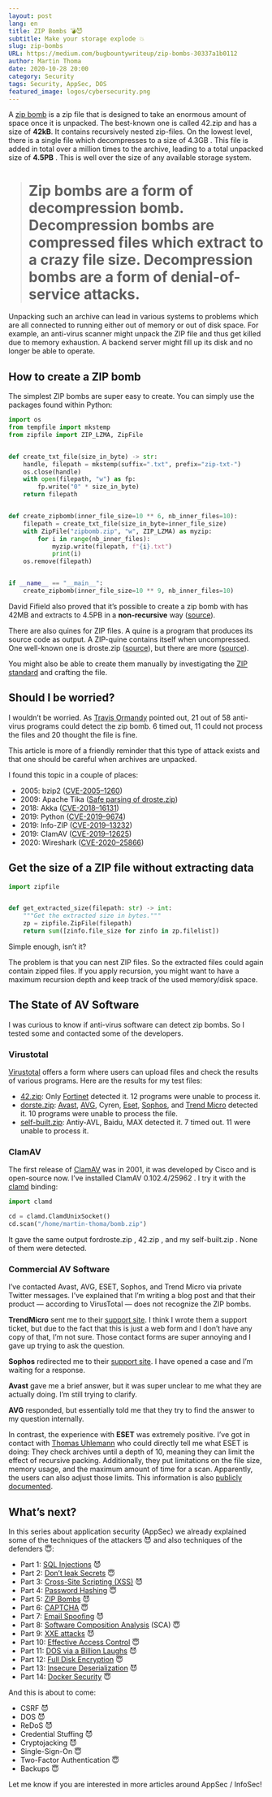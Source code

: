 ```yaml
---
layout: post
lang: en
title: ZIP Bombs 💣😈
subtitle: Make your storage explode 💥
slug: zip-bombs
URL: https://medium.com/bugbountywriteup/zip-bombs-30337a1b0112
author: Martin Thoma
date: 2020-10-28 20:00
category: Security
tags: Security, AppSec, DOS
featured_image: logos/cybersecurity.png
---
```

A [zip bomb](https://en.wikipedia.org/wiki/Zip_bomb) is a zip file that is designed to take an enormous amount of space once it is unpacked. The best-known one is called 42.zip and has a size of **42kB**. It contains recursively nested zip-files. On the lowest level, there is a single file which decompresses to a size of 4.3GB . This file is added in total over a million times to the archive, leading to a total unpacked size of **4.5PB** . This is well over the size of any available storage system.
> # Zip bombs are a form of decompression bomb. Decompression bombs are compressed files which extract to a crazy file size. Decompression bombs are a form of denial-of-service attacks.

Unpacking such an archive can lead in various systems to problems which are all connected to running either out of memory or out of disk space. For example, an anti-virus scanner might unpack the ZIP file and thus get killed due to memory exhaustion. A backend server might fill up its disk and no longer be able to operate.

## How to create a ZIP bomb

The simplest ZIP bombs are super easy to create. You can simply use the packages found within Python:

```python
import os
from tempfile import mkstemp
from zipfile import ZIP_LZMA, ZipFile


def create_txt_file(size_in_byte) -> str:
    handle, filepath = mkstemp(suffix=".txt", prefix="zip-txt-")
    os.close(handle)
    with open(filepath, "w") as fp:
        fp.write("0" * size_in_byte)
    return filepath


def create_zipbomb(inner_file_size=10 ** 6, nb_inner_files=10):
    filepath = create_txt_file(size_in_byte=inner_file_size)
    with ZipFile("zipbomb.zip", "w", ZIP_LZMA) as myzip:
        for i in range(nb_inner_files):
            myzip.write(filepath, f"{i}.txt")
            print(i)
    os.remove(filepath)


if __name__ == "__main__":
    create_zipbomb(inner_file_size=10 ** 9, nb_inner_files=10)
```

David Fifield also proved that it’s possible to create a zip bomb with has 42MB and extracts to 4.5PB in a **non-recursive** way ([source](https://www.bamsoftware.com/hacks/zipbomb/)).

There are also quines for ZIP files. A quine is a program that produces its source code as output. A ZIP-quine contains itself when uncompressed. One well-known one is droste.zip ([source](https://alf.nu/ZipQuine)), but there are more ([source](https://research.swtch.com/zip)).

You might also be able to create them manually by investigating the [ZIP standard](https://www.iso.org/standard/60101.html) and crafting the file.


## Should I be worried?

I wouldn’t be worried. As [Travis Ormandy](https://en.wikipedia.org/wiki/Tavis_Ormandy) pointed out, 21 out of 58 anti-virus programs could detect the zip bomb. 6 timed out, 11 could not process the files and 20 thought the file is fine.

This article is more of a friendly reminder that this type of attack exists and that one should be careful when archives are unpacked.

I found this topic in a couple of places:

* 2005: bzip2 ([CVE-2005–1260](https://nvd.nist.gov/vuln/detail/CVE-2005-1260))
* 2009: Apache Tika ([Safe parsing of droste.zip](https://issues.apache.org/jira/browse/TIKA-259?attachmentSortBy=fileName))
* 2018: Akka ([CVE-2018–16131](https://nvd.nist.gov/vuln/detail/CVE-2018-16131))
* 2019: Python ([CVE-2019–9674](https://nvd.nist.gov/vuln/detail/CVE-2019-9674))
* 2019: Info-ZIP ([CVE-2019–13232](https://nvd.nist.gov/vuln/detail/CVE-2019-13232))
* 2019: ClamAV ([CVE-2019–12625](https://nvd.nist.gov/vuln/detail/CVE-2019-12625))
* 2020: Wireshark ([CVE-2020–25866](https://nvd.nist.gov/vuln/detail/CVE-2020-25866))

## Get the size of a ZIP file without extracting data

```python
import zipfile


def get_extracted_size(filepath: str) -> int:
    """Get the extracted size in bytes."""
    zp = zipfile.ZipFile(filepath)
    return sum([zinfo.file_size for zinfo in zp.filelist])
```

Simple enough, isn’t it?

The problem is that you can nest ZIP files. So the extracted files could again contain zipped files. If you apply recursion, you might want to have a maximum recursion depth and keep track of the used memory/disk space.

## The State of AV Software

I was curious to know if anti-virus software can detect zip bombs. So I tested some and contacted some of the developers.

### Virustotal

[Virustotal](https://en.wikipedia.org/wiki/VirusTotal) offers a form where users can upload files and check the results of various programs. Here are the results for my test files:

* [42.zip](https://www.virustotal.com/gui/file/bbd05de19aa2af1455c0494639215898a15286d9b05073b6c4817fe24b2c36fa/detection): Only [Fortinet](https://en.wikipedia.org/wiki/Fortinet) detected it. 12 programs were unable to process it.
* [dorste.zip](https://www.virustotal.com/gui/file/ad187b3c99dcaa837438d580a3886f67ac1799e475e8fced23a02fb44ebaf41f/detection): [Avast](https://en.wikipedia.org/wiki/Avast), [AVG](https://en.wikipedia.org/wiki/AVG_AntiVirus), Cyren, [Eset](https://en.wikipedia.org/wiki/ESET), [Sophos](https://en.wikipedia.org/wiki/Sophos), and [Trend Micro](https://en.wikipedia.org/wiki/Trend_Micro) detected it. 10 programs were unable to process the file.
* [self-built.zip](https://www.virustotal.com/gui/file/725d25f1f5ecf498210c546d517e25f70ea07b48423de2a4648db80b56b81f56/detection): Antiy-AVL, Baidu, MAX detected it. 7 timed out. 11 were unable to process it.

### ClamAV

The first release of [ClamAV](https://en.wikipedia.org/wiki/Clam_AntiVirus) was in 2001, it was developed by Cisco and is open-source now. I’ve installed ClamAV 0.102.4/25962 . I try it with the [clamd](https://pypi.org/project/clamd/) binding:

```python
import clamd

cd = clamd.ClamdUnixSocket()
cd.scan("/home/martin-thoma/bomb.zip")
```

It gave the same output fordroste.zip , 42.zip , and my self-built.zip . None of them were detected.

### Commercial AV Software

I’ve contacted Avast, AVG, ESET, Sophos, and Trend Micro via private Twitter messages. I’ve explained that I’m writing a blog post and that their product — according to VirusTotal — does not recognize the ZIP bombs.

**TrendMicro** sent me to their [support site](https://helpcenter.trendmicro.com/en-US/contact-support/). I think I wrote them a support ticket, but due to the fact that this is just a web form and I don’t have any copy of that, I’m not sure. Those contact forms are super annoying and I gave up trying to ask the question.

**Sophos** redirected me to their [support site](https://support.sophos.com/support). I have opened a case and I’m waiting for a response.

**Avast** gave me a brief answer, but it was super unclear to me what they are actually doing. I’m still trying to clarify.

**AVG** responded, but essentially told me that they try to find the answer to my question internally.

In contrast, the experience with **ESET** was extremely positive. I’ve got in contact with [Thomas Uhlemann](https://www.linkedin.com/in/thomas-uhlemann-6661a382/) who could directly tell me what ESET is doing: They check archives until a depth of 10, meaning they can limit the effect of recursive packing. Additionally, they put limitations on the file size, memory usage, and the maximum amount of time for a scan. Apparently, the users can also adjust those limits. This information is also [publicly documented](https://help.eset.com/eis/14/en-US/idh_config_threat_sense.html).

## What’s next?

In this series about application security (AppSec) we already explained some of the techniques of the attackers 😈 and also techniques of the defenders 😇:

* Part 1: [SQL Injections](https://medium.com/faun/sql-injections-e8bc9a14c95) 😈
* Part 2: [Don’t leak Secrets](https://levelup.gitconnected.com/leaking-secrets-240a3484cb80) 😇
* Part 3: [Cross-Site Scripting (XSS)](https://levelup.gitconnected.com/cross-site-scripting-xss-fd374ce71b2f) 😈
* Part 4: [Password Hashing](https://levelup.gitconnected.com/password-hashing-eb3b97684636) 😇
* Part 5: [ZIP Bombs](https://medium.com/bugbountywriteup/zip-bombs-30337a1b0112) 😈
* Part 6: [CAPTCHA](https://medium.com/plain-and-simple/captcha-500991bd90a3) 😇
* Part 7: [Email Spoofing](https://medium.com/bugbountywriteup/email-spoofing-9da8d33406bf) 😈
* Part 8: [Software Composition Analysis](https://medium.com/python-in-plain-english/software-composition-analysis-sca-7e573214a98e) (SCA) 😇
* Part 9: [XXE attacks](https://medium.com/faun/xxe-attacks-750e91448e8f) 😈
* Part 10: [Effective Access Control](https://levelup.gitconnected.com/effective-access-control-331f883cb0ff) 😇
* Part 11: [DOS via a Billion Laughs](https://medium.com/bugbountywriteup/dos-via-a-billion-laughs-9a79be96e139) 😈
* Part 12: [Full Disk Encryption](https://medium.com/faun/full-disk-encryption-2090489f9760) 😇
* Part 13: [Insecure Deserialization](https://medium.com/bugbountywriteup/insecure-deserialization-5c64e9943f0e) 😈
* Part 14: [Docker Security](https://levelup.gitconnected.com/docker-security-5f4df118948c) 😇

And this is about to come:

* CSRF 😈
* DOS 😈
* ReDoS 😈
* Credential Stuffing 😈
* Cryptojacking 😈
* Single-Sign-On 😇
* Two-Factor Authentication 😇
* Backups 😇

Let me know if you are interested in more articles around AppSec / InfoSec!
